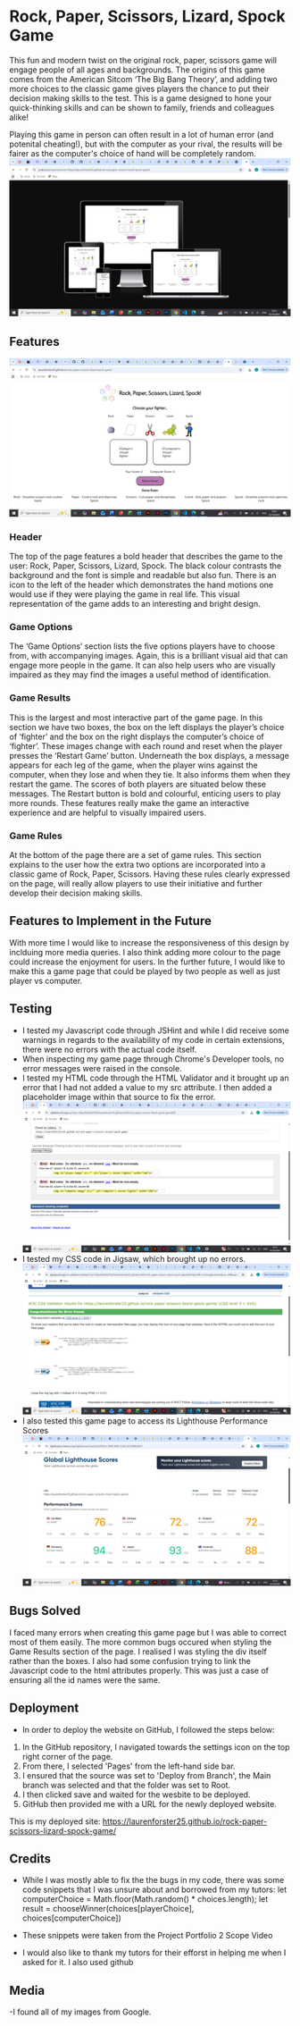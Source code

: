 # Rock, Paper, Scissors, Lizard, Spock Game
This fun and modern twist on the original rock, paper, scissors game will engage people of all ages and backgrounds. The origins of this game comes from the American Sitcom ‘The Big Bang Theory’, and adding two more choices to the classic game gives players the chance to put their decision making skills to the test. This is a game designed to hone your quick-thinking skills and can be shown to family, friends and colleagues alike!

Playing this game in person can often result in a lot of human error (and potenital cheating!), but with the computer as your rival, the results will be fairer as the computer's choice of hand will be completely random. 
![Responsive Design](/assets/images/responsive-design.png)

## Features
![Game Page](/assets/images/game-page.png)
### Header
The top of the page features a bold header that describes the game to the user: Rock, Paper, Scissors, Lizard, Spock. The black colour contrasts the background and the font is simple and readable but also fun. There is an icon to the left of the header which demonstrates the hand motions one would use if they were playing the game in real life. This visual representation of the game adds to an interesting and bright design. 

### Game Options
The ‘Game Options’ section lists the five options players have to choose from, with accompanying images. Again, this is a brilliant visual aid that can engage more people in the game. It can also help users who are visually impaired as they may find the images a useful method of identification.

### Game Results
This is the largest and most interactive part of the game page. In this section we have two boxes, the box on the left displays the player’s choice of ‘fighter’ and the box on the right displays the computer’s choice of ‘fighter’. These images change with each round and reset when the player presses the ‘Restart Game’ button. Underneath the box displays, a message appears for each leg of the game, when the player wins against the computer, when they lose and when they tie. It also informs them when they restart the game. The scores of both players are situated below these messages. The Restart button is bold and colourful, enticing users to play more rounds. These features really make the game an interactive experience and are helpful to visually impaired users. 

### Game Rules
At the bottom of the page there are a set of game rules. This section explains to the user how the extra two options are incorporated into a classic game of Rock, Paper, Scissors. Having these rules clearly expressed on the page, will really allow players to use their initiative and further develop their decision making skills.

## Features to Implement in the Future
With more time I would like to increase the responsiveness of this design by inclduing more media queries. I also think adding more colour to the page could increase the enjoyment for users. In the further future, I would like to make this a game page that could be played by two people as well as just player vs computer.

## Testing 
- I tested my Javascript code through JSHint and while I did receive some warnings in regards to the availability of my code in certain extensions, there were no errors with the actual code itself.
- When inspecting my game page through Chrome's Developer tools, no error messages were raised in the console.
- I tested my HTML code through the HTML Validator and it brought up an error that I had not added a value to my src attribute. I then added a placeholder image within that source to fix the error.
![HTML error in Validator](assets/images/html-validator-error.png)
- I tested my CSS code in Jigsaw, which brought up no errors.
![CSS pass in Jigsaw](assets/images/css-validator-pass.png)
- I also tested this game page to access its Lighthouse Performance Scores
![Lighthouse Performance Scores](assets/images/lighthouse-scores.png)

## Bugs Solved
I faced many errors when creating this game page but I was able to correct most of them easily. 
The more common bugs occured when styling the Game Results section of the page. I realised I was styling the div itself rather than the boxes. I also had some confusion trying to link the Javascript code to the html attributes properly. This was just a case of ensuring all the id names were the same.

## Deployment
 - In order to deploy the website on GitHub, I followed the steps below:
 1. In the GitHub repository, I navigated towards the settings icon on the top right corner of the page.
 2. From there, I selected 'Pages' from the left-hand side bar.
 3. I ensured that the source was set to 'Deploy from Branch', the Main branch was selected and that the folder was set to Root.
 4. I then clicked save and waited for the wesbite to be deployed.
 5. GitHub then provided me with a URL for the newly deployed website.

This is my deployed site: https://laurenforster25.github.io/rock-paper-scissors-lizard-spock-game/

## Credits 
- While I was mostly able to fix the the bugs in my code, there was some code snippets that I was unsure about and borrowed from my tutors:
let computerChoice = Math.floor(Math.random() * choices.length);
let result = chooseWinner(choices[playerChoice], choices[computerChoice])
- These snippets were taken from the Project Portfolio 2 Scope Video

- I would also like to thank my tutors for their efforst in helping me when I asked for it. I also used github

## Media 
-I found all of my images from Google.



